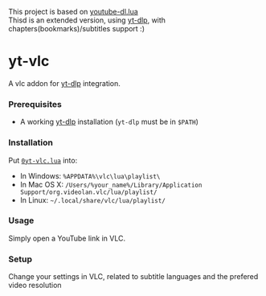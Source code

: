 This project is based on <a href="https://github.com/mjasny/vlc-youtubeDL">youtube-dl.lua</a><br>
Thisd is an extended version, using [yt-dlp](https://github.com/yt-dlp/yt-dlp), with chapters(bookmarks)/subtitles support :)<br>

# yt-vlc
A vlc addon for [yt-dlp](https://github.com/yt-dlp/yt-dlp) integration.

### Prerequisites
- A working [yt-dlp](https://github.com/yt-dlp/yt-dlp) installation (`yt-dlp` must be in `$PATH`)

### Installation
Put [`0yt-vlc.lua`](https://raw.githubusercontent.com/donisos1146/yt-vlc/refs/heads/main/0yt-dlp.lua) into:
- In Windows: `%APPDATA%\vlc\lua\playlist\`
- In Mac OS X: `/Users/%your_name%/Library/Application Support/org.videolan.vlc/lua/playlist/`
- In Linux: `~/.local/share/vlc/lua/playlist/`

### Usage
Simply open a YouTube link in VLC.

### Setup
Change your settings in VLC, related to subtitle languages and the prefered video resolution

 
